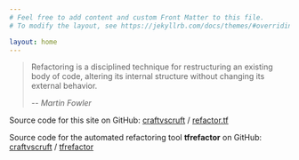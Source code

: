 ```yaml
---
# Feel free to add content and custom Front Matter to this file.
# To modify the layout, see https://jekyllrb.com/docs/themes/#overriding-theme-defaults

layout: home
---
```


> Refactoring is a disciplined technique for restructuring an existing body of code, altering its internal structure without changing its external behavior. 
>
> -- <cite>Martin Fowler</cite>


Source code for this site on GitHub:
[craftvscruft](https://github.com/craftvscruft) /
[refactor.tf](https://github.com/craftvscruft/refactor.tf)


Source code for the automated refactoring tool __tfrefactor__ on GitHub:
[craftvscruft](https://github.com/craftvscruft) /
[tfrefactor](https://github.com/craftvscruft/tfrefactor)
